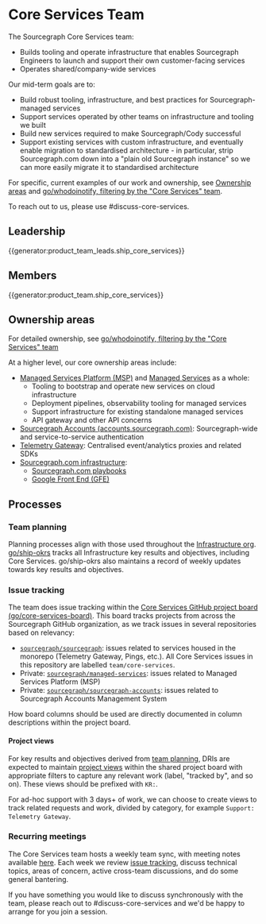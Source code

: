 # Core Services Team

The Sourcegraph Core Services team:

- Builds tooling and operate infrastructure that enables Sourcegraph Engineers to launch and support their own customer-facing services
- Operates shared/company-wide services

Our mid-term goals are to:

- Build robust tooling, infrastructure, and best practices for Sourcegraph-managed services
- Support services operated by other teams on infrastructure and tooling we built
- Build new services required to make Sourcegraph/Cody successful
- Support existing services with custom infrastructure, and eventually enable migration to standardised architecture - in particular, strip Sourcegraph.com down into a "plain old Sourcegraph instance" so we can more easily migrate it to standardised architecture

For specific, current examples of our work and ownership, see [Ownership areas](#ownership-areas) and [go/whodoinotify, filtering by the "Core Services" team](https://www.appsheet.com/start/24237f2b-0a37-45c8-bd7c-c14d35d2c811?platform=desktop#viewStack%5B0%5D%5Bidentifier%5D%5BType%5D=Control&viewStack%5B0%5D%5Bidentifier%5D%5BName%5D=Services&viewStack%5B0%5D%5BmutableState%5D%5BControlName%5D=Services&viewStack%5B0%5D%5BmutableState%5D%5BRoot%5D=fastTable&viewStack%5B0%5D%5BmutableState%5D%5BDataStamp%5D=2024-03-29T12:36:37.6658472Z&viewStack%5B0%5D%5BmutableState%5D%5BGroupBy%5D%5B0%5D%5BColumn%5D=Service%20Level&viewStack%5B0%5D%5BmutableState%5D%5BGroupBy%5D%5B0%5D%5BOrder%5D=Ascending&viewStack%5B0%5D%5BmutableState%5D%5BUserDefinedFilters%5D%5B0%5D%5B0%5D=attribute&viewStack%5B0%5D%5BmutableState%5D%5BUserDefinedFilters%5D%5B0%5D%5B1%5D=Team&viewStack%5B0%5D%5BmutableState%5D%5BUserDefinedFilters%5D%5B0%5D%5B2%5D%5B7157b796%5D=true&appName=WhoDoINotify-668547298).

To reach out to us, please use #discuss-core-services.

## Leadership

{{generator:product_team_leads.ship_core_services}}

## Members

{{generator:product_team.ship_core_services}}

## Ownership areas

For detailed ownership, see [go/whodoinotify, filtering by the "Core Services" team](https://www.appsheet.com/start/24237f2b-0a37-45c8-bd7c-c14d35d2c811?platform=desktop#viewStack%5B0%5D%5Bidentifier%5D%5BType%5D=Control&viewStack%5B0%5D%5Bidentifier%5D%5BName%5D=Services&viewStack%5B0%5D%5BmutableState%5D%5BControlName%5D=Services&viewStack%5B0%5D%5BmutableState%5D%5BRoot%5D=fastTable&viewStack%5B0%5D%5BmutableState%5D%5BDataStamp%5D=2024-03-29T12:36:37.6658472Z&viewStack%5B0%5D%5BmutableState%5D%5BGroupBy%5D%5B0%5D%5BColumn%5D=Service%20Level&viewStack%5B0%5D%5BmutableState%5D%5BGroupBy%5D%5B0%5D%5BOrder%5D=Ascending&viewStack%5B0%5D%5BmutableState%5D%5BUserDefinedFilters%5D%5B0%5D%5B0%5D=attribute&viewStack%5B0%5D%5BmutableState%5D%5BUserDefinedFilters%5D%5B0%5D%5B1%5D=Team&viewStack%5B0%5D%5BmutableState%5D%5BUserDefinedFilters%5D%5B0%5D%5B2%5D%5B7157b796%5D=true&appName=WhoDoINotify-668547298)

At a higher level, our core ownership areas include:

- [Managed Services Platform (MSP)](./managed-services/platform.md) and [Managed Services](./managed-services/index.md) as a whole:
  - Tooling to bootstrap and operate new services on cloud infrastructure
  - Deployment pipelines, observability tooling for managed services
  - Support infrastructure for existing standalone managed services
  - API gateway and other API concerns
- [Sourcegraph Accounts (accounts.sourcegraph.com)](./sams/index.md): Sourcegraph-wide and service-to-service authentication
- [Telemetry Gateway](../../managed-services/telemetry-gateway.md): Centralised event/analytics proxies and related SDKs
- [Sourcegraph.com infrastructure](../../dev/process/deployments/instances.md#dotcom):
  - [Sourcegraph.com playbooks](../../dev/process/deployments/playbooks.md#sourcegraphcom)
  - [Google Front End (GFE)](./google-front-end/index.md)

## Processes

### Team planning

Planning processes align with those used throughout the [Infrastructure org](../../infrastructure/index.md).
[go/ship-okrs](https://www.appsheet.com/start/ce3ca2b6-cf8f-4367-a386-28a3e9856cb9#viewStack%5B0%5D%5Bidentifier%5D%5BType%5D=Control&viewStack%5B0%5D%5Bidentifier%5D%5BName%5D=Welcome) tracks all Infrastructure key results and objectives, including Core Services.
go/ship-okrs also maintains a record of weekly updates towards key results and objectives.

### Issue tracking

The team does issue tracking within the [Core Services GitHub project board (go/core-services-board)](https://github.com/orgs/sourcegraph/projects/405/views/1).
This board tracks projects from across the Sourcegraph GitHub organization, as we track issues in several repositories based on relevancy:

- [`sourcegraph/sourcegraph`](https://github.com/sourcegraph/sourcegraph): issues related to services housed in the monorepo (Telemetry Gateway, Pings, etc.). All Core Services issues in this repository are labelled `team/core-services`.
- Private: [`sourcegraph/managed-services`](https://github.com/sourcegraph/managed-services): issues related to Managed Services Platform (MSP)
- Private: [`sourcegraph/sourcegraph-accounts`](https://github.com/sourcegraph/sourcegraph-accounts): issues related to Sourcegraph Accounts Management System

How board columns should be used are directly documented in column descriptions within the project board.

#### Project views

For key results and objectives derived from [team planning](#team-planning), DRIs are expected to maintain [project views](https://docs.github.com/en/issues/planning-and-tracking-with-projects/customizing-views-in-your-project) within the shared project board with appropriate filters to capture any relevant work (label, "tracked by", and so on).
These views should be prefixed with `KR:`.

For ad-hoc support with 3 days+ of work, we can choose to create views to track related requests and work, divided by category, for example `Support: Telemetry Gateway`.

### Recurring meetings

The Core Services team hosts a weekly team sync, with meeting notes available [here](https://docs.google.com/document/d/1ZJfSZX3VG3TJ5kXoa72SAdV55udnyt7MsILC1HWduw4/edit).
Each week we review [issue tracking](#issue-tracking), discuss technical topics, areas of concern, active cross-team discussions, and do some general bantering.

If you have something you would like to discuss synchronously with the team, please reach out to #discuss-core-services and we'd be happy to arrange for you join a session.
